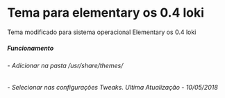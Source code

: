 <h1>Tema para elementary os 0.4 loki</h1>
Tema modificado para sistema operacional Elementary os 0.4 loki

<h5>Funcionamento</h5>
<h6> - Adicionar na pasta /usr/share/themes/</h6>
<h6> - Selecionar nas configurações Tweaks.
Ultima Atualização - 10/05/2018 </h6>
